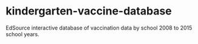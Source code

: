 # kindergarten-vaccine-database
EdSource interactive database of vaccination data by school 2008 to 2015 school years.
